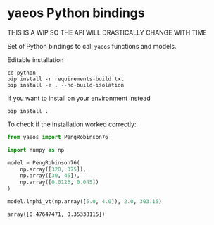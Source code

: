 # yaeos Python bindings
THIS IS A WIP SO THE API WILL DRASTICALLY CHANGE WITH TIME

Set of Python bindings to call `yaeos` functions and models.

Editable installation

```
cd python
pip install -r requirements-build.txt
pip install -e . --no-build-isolation
```

If you want to install on your environment instead

```shell
pip install .
```

To check if the installation worked correctly:

```python
from yaeos import PengRobinson76

import numpy as np

model = PengRobinson76(
    np.array([320, 375]),
    np.array([30, 45]),
    np.array([0.0123, 0.045])
)

model.lnphi_vt(np.array([5.0, 4.0]), 2.0, 303.15)
```

```
array([0.47647471, 0.35338115])
```